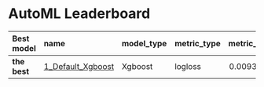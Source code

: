 # AutoML Leaderboard

| Best model   | name                                             | model_type   | metric_type   |   metric_value |   train_time |
|:-------------|:-------------------------------------------------|:-------------|:--------------|---------------:|-------------:|
| **the best** | [1_Default_Xgboost](1_Default_Xgboost/README.md) | Xgboost      | logloss       |     0.00931472 |        32.49 |